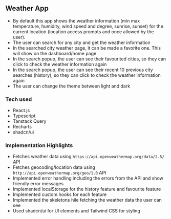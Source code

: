 ## Weather App

- By default this app shows the weather information (min max temperature, humidity, wind speed and degree, sunrise, sunset) for the current location (location access prompts and once allowed by the user).
- The user can search for any city and get the weather information
- In the searched city weather page, it can be made a favorite one. This will show on the dashboard/home page
- In the search popup, the user can see their favourited cities, so they can click to check the weather information again
- In the search popup, the user can see their recent 10 previous city searches (history), so they can click to check the weather information again
- The user can change the theme between light and dark

### Tech used

- React.js
- Typescript
- Tanstack Query
- Recharts
- shadcn/ui

### Implementation Highlights

- Fetches weather data using `https://api.openweathermap.org/data/2.5/` API
- Fetches geocoding/location data using `http://api.openweathermap.org/geo/1.0` API
- Implemented error handling including the errors from the API and show friendly error messages
- Implemented localStorage for the history feature and favourite feature
- Implemented custom hooks for each feature
- Implemented the skeletons hile fetching the weather data the user can see
- Used shadcn/ui for UI elements and Tailwind CSS for styling
